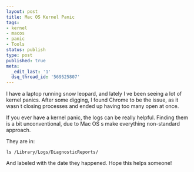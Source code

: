 ```yaml
---
layout: post
title: Mac OS Kernel Panic
tags:
- kernel
- macos
- panic
- Tools
status: publish
type: post
published: true
meta:
  _edit_last: '1'
  dsq_thread_id: '569525807'
---
```

I have a laptop running snow leopard, and lately I ve been seeing a lot of kernel panics. After some digging, I found Chrome to be the issue, as it wasn t closing processes and ended up having too many open at once.

If you ever have a kernel panic, the logs can be really helpful. Finding them is a bit unconventional, due to Mac OS s  make everything non-standard  approach.

They are in:

<code>ls /Library/Logs/DiagnosticReports/</code>

And labeled with the date they happened. Hope this helps someone!
